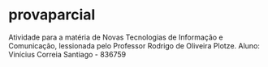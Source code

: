 # provaparcial

Atividade para a matéria de Novas Tecnologias de Informação e Comunicação, lessionada pelo Professor Rodrigo de Oliveira Plotze.
Aluno: Vinícius Correia Santiago - 836759
